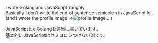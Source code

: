 I write Golang and JavaScript roughly.  
Basically I don't write the end of sentence semicolon in JavaScript lol.  
(and I wrote the profile image =>![profile image](https://avatars.githubusercontent.com/u/27124708?s=16&v=4)....)

JavaScriptとかGolangを適当に書いています。   
基本的にJavaScriptはセミコロンつけない派です。

